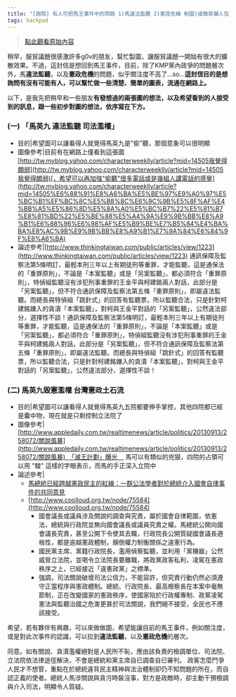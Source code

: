```yaml
---
title: "[詢問] 有人可把馬王事件中的問題 1)馬違法監聽 2)憲政危機 制圖(或簡易懶人包)"
tags: hackpad
---
```


> [點此觀看原始內容](https://g0v.hackpad.tw/6YDywihr8P4)


稍早，服貿議題很感激許多g0v的朋友，幫忙製圖，讓服貿議題一開始有很大的擴散效果。不過，這封信是想回到馬王事件，目前，除了KMP黨內政爭的問題層次外，馬**違法監聽**，以及**憲政危機**的問題，似乎關注度不高了...so...**這封信目的是想詢問有沒有可能有人，可以幫忙做一些清楚、簡單的圖表，流通在網路上。**

以下，是我先把稍早和一些朋友**有發想過的兩張圖的想法，以及希望看到的人接受到的訊息，跟一些初步對圖的想法，依序寫在下方。**
### (一) 「馬英九 違法監聽 司法濫權」

- 目的|希望圖可以讓看得人就覺得馬英九是"偷"聽，那個意象可以很明顯
- 圖像參考|目前有在網路上僅看到這張圖[http://tw.myblog.yahoo.com/characterweeklly/article?mid=14505我覺得頗弱](http://tw.myblog.yahoo.com/characterweeklly/article?mid=14505我覺得頗弱)[，希望可以再加強"偷聽"很多電話或是幾組人講電話的感覺](http://tw.myblog.yahoo.com/characterweeklly/article?mid=14505%E6%88%91%E8%A6%BA%E5%BE%97%E9%A0%97%E5%BC%B1%EF%BC%8C%E5%B8%8C%E6%9C%9B%E5%8F%AF%E4%BB%A5%E5%86%8D%E5%8A%A0%E5%BC%B7%22%E5%81%B7%E8%81%BD%22%E5%BE%88%E5%A4%9A%E9%9B%BB%E8%A9%B1%E6%88%96%E6%98%AF%E5%B9%BE%E7%B5%84%E4%BA%BA%E8%AC%9B%E9%9B%BB%E8%A9%B1%E7%9A%84%E6%84%9F%E8%A6%BA)
- 論述參考|[http://www.thinkingtaiwan.com/public/articles/view/1223](http://www.thinkingtaiwan.com/public/articles/view/1223) 通訊保障及監察法第5條明訂，最輕本刑三年以上有期徒刑等重罪，才能監聽，這是通保法的「重罪原則」，不論是「本案監聽」或是「另案監聽」，都必須符合「重罪原則」，特偵組監聽沒有涉犯刑事重罪的王金平與柯建銘兩人對話，此部分是「另案監聽」，但不符合通訊保障及監察法第五條「重罪原則」，即屬違法監聽。而總長與特偵組「跳針式」的回答有監聽票，所以監聽合法，只是針對柯建銘嫌入的貪瀆「本案監聽」，對柯與王金平對話的「另案監聽」，公然違法部分，選擇性不談！通訊保障及監察法第5條明訂，最輕本刑三年以上有期徒刑等重罪，才能監聽，這是通保法的「重罪原則」，不論是「本案監聽」或是「另案監聽」，都必須符合「重罪原則」，特偵組監聽沒有涉犯刑事重罪的王金平與柯建銘兩人對話，此部分是「另案監聽」，但不符合通訊保障及監察法第五條「重罪原則」，即屬違法監聽。而總長與特偵組「跳針式」的回答有監聽票，所以監聽合法，只是針對柯建銘嫌入的貪瀆「本案監聽」，對柯與王金平對話的「另案監聽」，公然違法部分，選擇性不談！

### (二) 馬英九毀憲濫權 台灣憲政土石流

- 目的|希望圖可以讓看得人就覺得馬英九五院都要伸手掌控，其他四院都已經是囊中物，現在就是只剩控制立法院了
- 圖像參考|[http://www.appledaily.com.tw/realtimenews/article/politics/20130913/258072/關說風暴](http://www.appledaily.com.tw/realtimenews/article/politics/20130913/258072/關說風暴)　「滅王計劃」曝光　 馬可以有類似的兇狠，四院的占領可以用 "騜" 這樣的字眼表示，而馬的手正深入立院中
- 論述參考|
    - [馬總統已經跨越憲政民主的紅線：一群公法學者對於總統介入國會自律事件的共同意見](https://www.facebook.com/saveconstitution/posts/150123585198755)
    - [http://www.coolloud.org.tw/node/75584](http://www.coolloud.org.tw/node/75584)
        - 國會議長或議員涉及關說的調查與究責，屬於國會自律範圍，依憲法，總統與行政院並無向國會議長或議員究責之權。馬總統公開向國會議長究責，甚至公開下令使其去職，行政院長公開質疑國會議長適格性，都是逾越憲政體制，顛倒權力制衡關係之違憲行為。
        - 國民黨主席、黨籍行政院長，濫用偵察監聽，並利用「黨機器」公然威脅立法院，並喝令立法院長要離職，將政黨政客私利，凌駕在憲政秩序之上，已經接近「違憲政黨」之標準。
        - 強調，司法關說破壞司法公信力，不能容許，但究責行動仍然必須遵守正當程序與憲政體制。總統、行政院長、最高檢察長在本案中毫無節制，正在改變國家的憲政秩序，使國家陷於行政權專制、政黨凌駕憲法與監聽治國之危害更甚於司法關說，我們絕不接受，全民也不應該接受。

希望，若有夥伴有興趣，可以來做做圖，希望能讓目前的馬王事件，例如關注度，或是對此次事件的認識，可以拉到**違法監聽**，以及**憲政危機**的層次。

同意。如有關說、貪瀆濫權絕對是人民所不恥，應由該負責的檢調單位、司法院、立法院依法律途徑解決，不會是總統和黨主席自已調查自已審判。
政客怎麼鬥爭人民才不想管，重點在於總統違背民主精神與法治體制卻仍不知問題的所在，而自認正義的使者。總統人馬涉關說與貪污時裝沒事，對方是政敵時，卻主動干預檢調與介入司法，明顯令人質疑。

